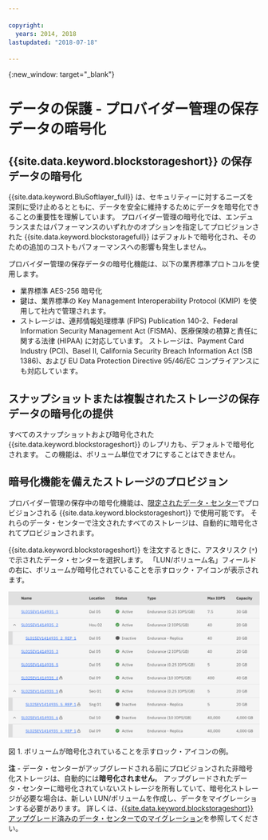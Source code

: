 ```yaml
---

copyright:
  years: 2014, 2018
lastupdated: "2018-07-18"

---
```

{:new_window: target="_blank"}

# データの保護 - プロバイダー管理の保存データの暗号化

## {{site.data.keyword.blockstorageshort}} の保存データの暗号化 

{{site.data.keyword.BluSoftlayer_full}} は、セキュリティーに対するニーズを深刻に受け止めるとともに、データを安全に維持するためにデータを暗号化できることの重要性を理解しています。 プロバイダー管理の暗号化では、エンデュランスまたはパフォーマンスのいずれかのオプションを指定してプロビジョンされた {{site.data.keyword.blockstoragefull}} はデフォルトで暗号化され、そのための追加のコストもパフォーマンスへの影響も発生しません。

プロバイダー管理の保存データの暗号化機能は、以下の業界標準プロトコルを使用します。

* 業界標準 AES-256 暗号化
* 鍵は、業界標準の Key Management Interoperability Protocol (KMIP) を使用して社内で管理されます。
* ストレージは、連邦情報処理標準 (FIPS) Publication 140-2、Federal Information Security Management Act (FISMA)、医療保険の積算と責任に関する法律 (HIPAA) に対応しています。 ストレージは、Payment Card Industry (PCI)、Basel II, California Security Breach Information Act (SB 1386)、および EU Data Protection Directive 95/46/EC コンプライアンスにも対応しています。

## スナップショットまたは複製されたストレージの保存データの暗号化の提供  

すべてのスナップショットおよび暗号化された {{site.data.keyword.blockstorageshort}} のレプリカも、デフォルトで暗号化されます。 この機能は、ボリューム単位でオフにすることはできません。

## 暗号化機能を備えたストレージのプロビジョン

プロバイダー管理の保存中の暗号化機能は、[限定されたデータ・センター](new-ibm-block-and-file-storage-location-and-features.html)でプロビジョンされる {{site.data.keyword.blockstorageshort}} で使用可能です。 それらのデータ・センターで注文されたすべてのストレージは、自動的に暗号化されてプロビジョンされます。

{{site.data.keyword.blockstorageshort}} を注文するときに、アスタリスク (`*`) で示されたデータ・センターを選択します。 「LUN/ボリューム名」フィールドの右に、ボリュームが暗号化されていることを示すロック・アイコンが表示されます。

![LUN が暗号化されていることを示すロック・アイコン](/images/encryptedstorage.png)
<caption>図 1. ボリュームが暗号化されていることを示すロック・アイコンの例。</caption>



**注** - データ・センターがアップグレードされる前にプロビジョンされた非暗号化ストレージは、自動的には**暗号化されません**。 アップグレードされたデータ・センターに暗号化されていないストレージを所有していて、暗号化ストレージが必要な場合は、新しい LUN/ボリュームを作成し、データをマイグレーションする必要があります。 詳しくは、[{{site.data.keyword.blockstorageshort}} アップグレード済みのデータ・センターでのマイグレーション](migrate-block-storage-encrypted-block-storage.html)を参照してください。
